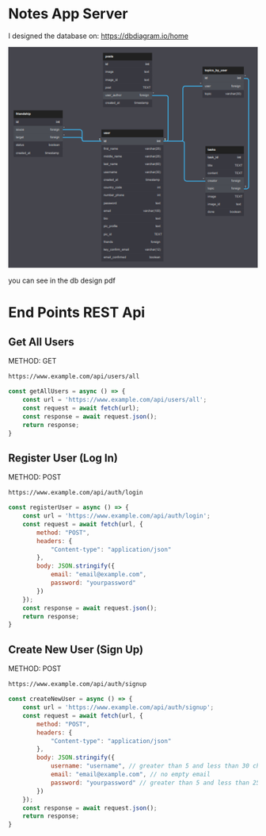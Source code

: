 # Notes App Server

I designed the database on: https://dbdiagram.io/home

<img src='./notes_db_design.png'>

you can see in the db design pdf

# End Points REST Api


## Get All Users

METHOD: GET
~~~
https://www.example.com/api/users/all 
~~~

``` js
const getAllUsers = async () => {
    const url = 'https://www.example.com/api/users/all';
    const request = await fetch(url);
    const response = await request.json();
    return response;
}     
```

## Register User (Log In)

METHOD: POST
~~~
https://www.example.com/api/auth/login 
~~~

``` js
const registerUser = async () => {
    const url = 'https://www.example.com/api/auth/login';
    const request = await fetch(url, {
        method: "POST",
        headers: {
            "Content-type": "application/json"
        },
        body: JSON.stringify({
            email: "email@example.com", 
            password: "yourpassword" 
        })
    });
    const response = await request.json();
    return response;
}     
```
## Create New User (Sign Up)

METHOD: POST
~~~
https://www.example.com/api/auth/signup 
~~~

``` js
const createNewUser = async () => {
    const url = 'https://www.example.com/api/auth/signup';
    const request = await fetch(url, {
        method: "POST",
        headers: {
            "Content-type": "application/json"
        },
        body: JSON.stringify({
            username: "username", // greater than 5 and less than 30 characters
            email: "email@example.com", // no empty email
            password: "yourpassword" // greater than 5 and less than 25 characters
        })
    });
    const response = await request.json();
    return response;
}     
```

